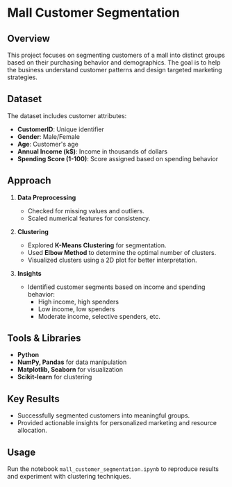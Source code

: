 

# Mall Customer Segmentation

## Overview  
This project focuses on segmenting customers of a mall into distinct groups based on their purchasing behavior and demographics. The goal is to help the business understand customer patterns and design targeted marketing strategies.

## Dataset  
The dataset includes customer attributes:  
- **CustomerID**: Unique identifier  
- **Gender**: Male/Female  
- **Age**: Customer's age  
- **Annual Income (k$)**: Income in thousands of dollars  
- **Spending Score (1-100)**: Score assigned based on spending behavior  

## Approach  
1. **Data Preprocessing**  
   - Checked for missing values and outliers.  
   - Scaled numerical features for consistency.  

2. **Clustering**  
   - Explored **K-Means Clustering** for segmentation.  
   - Used **Elbow Method** to determine the optimal number of clusters.  
   - Visualized clusters using a 2D plot for better interpretation.

3. **Insights**  
   - Identified customer segments based on income and spending behavior:  
     - High income, high spenders  
     - Low income, low spenders  
     - Moderate income, selective spenders, etc.  

## Tools & Libraries  
- **Python**  
- **NumPy, Pandas** for data manipulation  
- **Matplotlib, Seaborn** for visualization  
- **Scikit-learn** for clustering  

## Key Results  
- Successfully segmented customers into meaningful groups.  
- Provided actionable insights for personalized marketing and resource allocation.  

## Usage  
Run the notebook `mall_customer_segmentation.ipynb` to reproduce results and experiment with clustering techniques.

